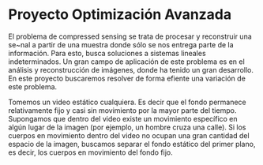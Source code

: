 # Proyecto Optimización Avanzada

El problema de compressed sensing se trata de procesar y reconstruir una se~nal a partir de una muestra
donde sólo se nos entrega parte de la información. Para esto, busca soluciones a sistemas lineales indeterminados.
Un gran campo de aplicación de este problema es en el análisis y reconstrucción de imágenes, donde
ha tenido un gran desarrollo. En este proyecto buscaremos resolver de forma efiente una variación de este
problema.

Tomemos un video estático cualquiera. Es decir que el fondo permanece relativamente fijo y casi sin
movimiento por la mayor parte del tiempo. Supongamos que dentro del video existe un movimiento específico
en algún lugar de la imagen (por ejemplo, un hombre cruza una calle). Si los cuerpos en movimiento dentro
del video no ocupan una gran cantidad del espacio de la imagen, buscamos separar el fondo estático del
primer plano, es decir, los cuerpos en movimiento del fondo fijo.

